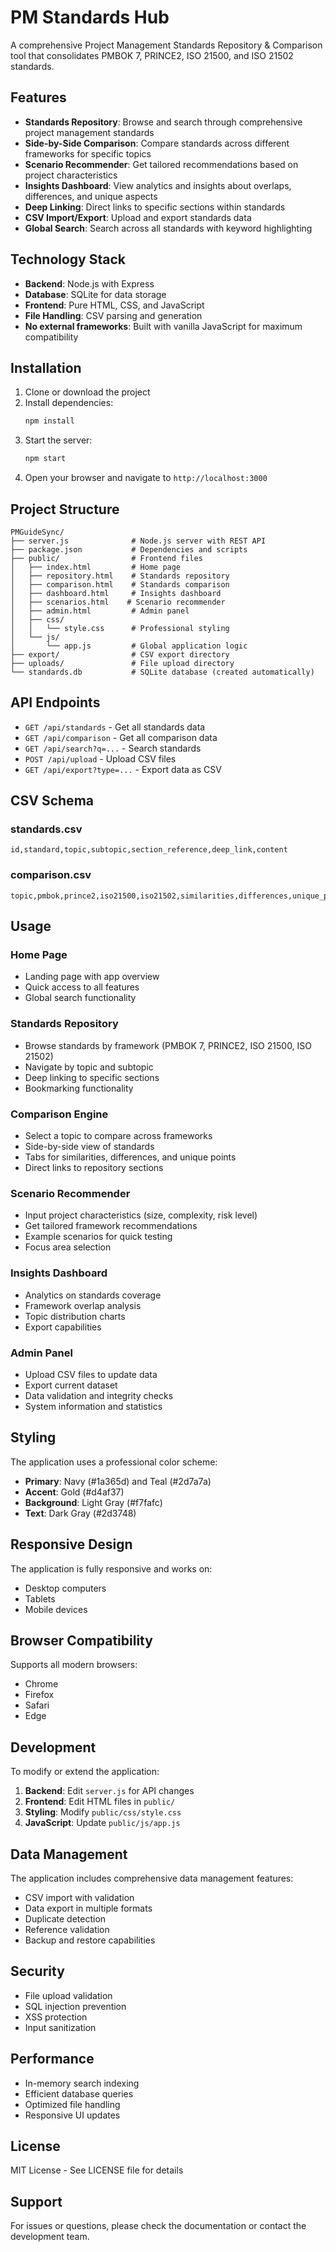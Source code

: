 # PM Standards Hub

A comprehensive Project Management Standards Repository & Comparison tool that consolidates PMBOK 7, PRINCE2, ISO 21500, and ISO 21502 standards.

## Features

- **Standards Repository**: Browse and search through comprehensive project management standards
- **Side-by-Side Comparison**: Compare standards across different frameworks for specific topics
- **Scenario Recommender**: Get tailored recommendations based on project characteristics
- **Insights Dashboard**: View analytics and insights about overlaps, differences, and unique aspects
- **Deep Linking**: Direct links to specific sections within standards
- **CSV Import/Export**: Upload and export standards data
- **Global Search**: Search across all standards with keyword highlighting

## Technology Stack

- **Backend**: Node.js with Express
- **Database**: SQLite for data storage
- **Frontend**: Pure HTML, CSS, and JavaScript
- **File Handling**: CSV parsing and generation
- **No external frameworks**: Built with vanilla JavaScript for maximum compatibility

## Installation

1. Clone or download the project
2. Install dependencies:
   ```bash
   npm install
   ```
3. Start the server:
   ```bash
   npm start
   ```
4. Open your browser and navigate to `http://localhost:3000`

## Project Structure

```
PMGuideSync/
├── server.js              # Node.js server with REST API
├── package.json           # Dependencies and scripts
├── public/                # Frontend files
│   ├── index.html         # Home page
│   ├── repository.html    # Standards repository
│   ├── comparison.html    # Standards comparison
│   ├── dashboard.html     # Insights dashboard
│   ├── scenarios.html    # Scenario recommender
│   ├── admin.html         # Admin panel
│   ├── css/
│   │   └── style.css      # Professional styling
│   └── js/
│       └── app.js         # Global application logic
├── export/                # CSV export directory
├── uploads/               # File upload directory
└── standards.db           # SQLite database (created automatically)
```

## API Endpoints

- `GET /api/standards` - Get all standards data
- `GET /api/comparison` - Get all comparison data
- `GET /api/search?q=...` - Search standards
- `POST /api/upload` - Upload CSV files
- `GET /api/export?type=...` - Export data as CSV

## CSV Schema

### standards.csv
```
id,standard,topic,subtopic,section_reference,deep_link,content
```

### comparison.csv
```
topic,pmbok,prince2,iso21500,iso21502,similarities,differences,unique_points,reference_ids
```

## Usage

### Home Page
- Landing page with app overview
- Quick access to all features
- Global search functionality

### Standards Repository
- Browse standards by framework (PMBOK 7, PRINCE2, ISO 21500, ISO 21502)
- Navigate by topic and subtopic
- Deep linking to specific sections
- Bookmarking functionality

### Comparison Engine
- Select a topic to compare across frameworks
- Side-by-side view of standards
- Tabs for similarities, differences, and unique points
- Direct links to repository sections

### Scenario Recommender
- Input project characteristics (size, complexity, risk level)
- Get tailored framework recommendations
- Example scenarios for quick testing
- Focus area selection

### Insights Dashboard
- Analytics on standards coverage
- Framework overlap analysis
- Topic distribution charts
- Export capabilities

### Admin Panel
- Upload CSV files to update data
- Export current dataset
- Data validation and integrity checks
- System information and statistics

## Styling

The application uses a professional color scheme:
- **Primary**: Navy (#1a365d) and Teal (#2d7a7a)
- **Accent**: Gold (#d4af37)
- **Background**: Light Gray (#f7fafc)
- **Text**: Dark Gray (#2d3748)

## Responsive Design

The application is fully responsive and works on:
- Desktop computers
- Tablets
- Mobile devices

## Browser Compatibility

Supports all modern browsers:
- Chrome
- Firefox
- Safari
- Edge

## Development

To modify or extend the application:

1. **Backend**: Edit `server.js` for API changes
2. **Frontend**: Edit HTML files in `public/`
3. **Styling**: Modify `public/css/style.css`
4. **JavaScript**: Update `public/js/app.js`

## Data Management

The application includes comprehensive data management features:
- CSV import with validation
- Data export in multiple formats
- Duplicate detection
- Reference validation
- Backup and restore capabilities

## Security

- File upload validation
- SQL injection prevention
- XSS protection
- Input sanitization

## Performance

- In-memory search indexing
- Efficient database queries
- Optimized file handling
- Responsive UI updates

## License

MIT License - See LICENSE file for details

## Support

For issues or questions, please check the documentation or contact the development team.


